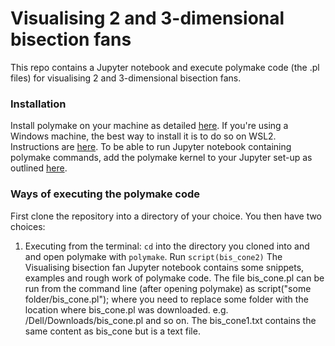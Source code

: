 # Visualising 2 and 3-dimensional bisection fans
This repo contains a Jupyter notebook and execute polymake code (the .pl files) for visualising 2 and 3-dimensional bisection fans. 

### Installation
Install polymake on your machine as detailed [here](https://polymake.org/doku.php/download/start). If you're using a Windows machine, the best way to install it is to do so on WSL2. Instructions are [here](https://docs.google.com/document/d/1pJm5Shye_7nwL4tEx695frccYMfbXHYSpKEHJ_HHEt0/edit). To be able to run Jupyter notebook containing polymake commands, add the polymake kernel to your Jupyter set-up as outlined [here](https://polymake.org/doku.php/user_guide/howto/jupyter).

### Ways of executing the polymake code
First clone the repository into a directory of your choice. You then have two choices:
1) Executing from the terminal:  `cd` into the directory you cloned into and and open polymake with `polymake`. Run `script(bis_cone2)`
The Visualising bisection fan Jupyter notebook contains some snippets, examples and rough work of polymake code.  The file bis_cone.pl can be run from the command line (after opening polymake) as script("some folder/bis_cone.pl"); where you need to replace some folder with the location where bis_cone.pl was downloaded. e.g. /Dell/Downloads/bis_cone.pl and so on. The bis_cone1.txt contains the same content as bis_cone but is a text file.
